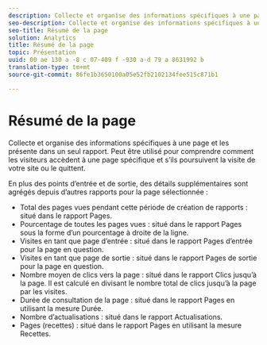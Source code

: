 ```yaml
---
description: Collecte et organise des informations spécifiques à une page et les présente dans un seul rapport. Peut être utilisé pour comprendre comment les visiteurs accèdent à une page spécifique et s’ils poursuivent la visite de votre site ou le quittent.
seo-description: Collecte et organise des informations spécifiques à une page et les présente dans un seul rapport. Peut être utilisé pour comprendre comment les visiteurs accèdent à une page spécifique et s’ils poursuivent la visite de votre site ou le quittent.
seo-title: Résumé de la page
solution: Analytics
title: Résumé de la page
topic: Présentation
uuid: 00 ae 130 a -8 c 07-409 f -930 a-d 79 a 8631992 b
translation-type: tm+mt
source-git-commit: 86fe1b3650100a05e52fb2102134fee515c871b1

---
```



# Résumé de la page

Collecte et organise des informations spécifiques à une page et les présente dans un seul rapport. Peut être utilisé pour comprendre comment les visiteurs accèdent à une page spécifique et s’ils poursuivent la visite de votre site ou le quittent.

En plus des points d’entrée et de sortie, des détails supplémentaires sont agrégés depuis d’autres rapports pour la page sélectionnée :

* Total des pages vues pendant cette période de création de rapports : situé dans le rapport Pages.
* Pourcentage de toutes les pages vues : situé dans le rapport Pages sous la forme d’un pourcentage à droite de la ligne.
* Visites en tant que page d’entrée : situé dans le rapport Pages d’entrée pour la page en question.
* Visites en tant que page de sortie : situé dans le rapport Pages de sortie pour la page en question.
* Nombre moyen de clics vers la page : situé dans le rapport Clics jusqu’à la page. Il est calculé en divisant le nombre total de clics jusqu’à la page par les visites.
* Durée de consultation de la page : situé dans le rapport Pages en utilisant la mesure Durée.
* Nombre d’actualisations : situé dans le rapport Actualisations.
* Pages (recettes) : situé dans le rapport Pages en utilisant la mesure Recettes.

